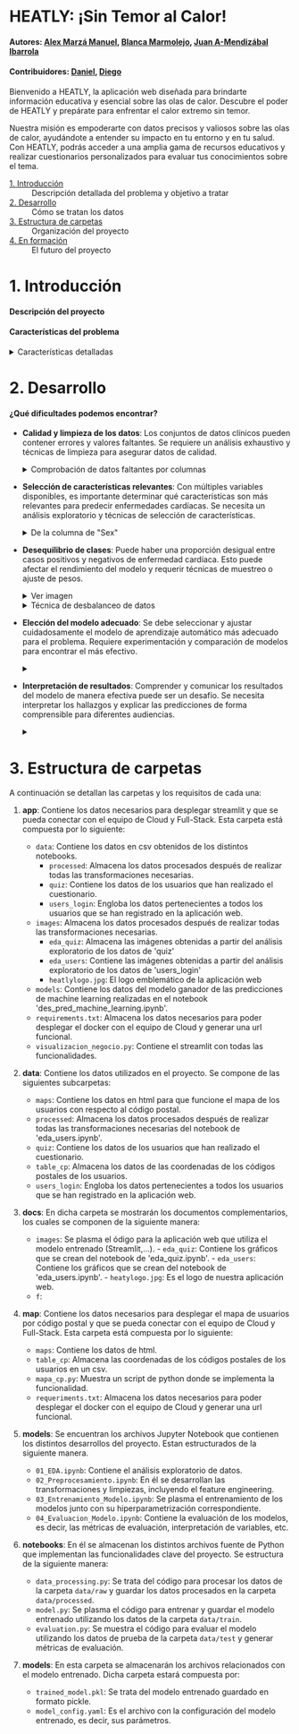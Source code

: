 
</a>
<h1>HEATLY: ¡Sin Temor al Calor!</h1>

#### Autores: [Alex Marzá Manuel](https://github.com/AlexCapis), [Blanca Marmolejo](https://github.com/BlancaMarmolejo),  [Juan A-Mendizábal Ibarrola](https://github.com/juanmendiz)
#### Contribuidores: [Daniel](https://github.com/danieskka),  [Diego](https://github.com/Banbushka)

Bienvenido a HEATLY, la aplicación web diseñada para brindarte información educativa y esencial sobre las olas de calor. Descubre el poder de HEATLY y prepárate para enfrentar el calor extremo sin temor.

Nuestra misión es empoderarte con datos precisos y valiosos sobre las olas de calor, ayudándote a entender su impacto en tu entorno y en tu salud. Con HEATLY, podrás acceder a una amplia gama de recursos educativos y realizar cuestionarios personalizados para evaluar tus conocimientos sobre el tema.


<dl>
  <dt><a href="#introducción">1. Introducción </a></dt>
      <dd>Descripción detallada del problema y objetivo a tratar</dd>

  <dt><a href="#data_compr">2. Desarrollo</a></dt>
      <dd>Cómo se tratan los datos</dd>

  <dt><a href="#estructura">3. Estructura de carpetas</a></dt>
      <dd>Organización del proyecto</dd>
    
  <dt><a href="#construccion">4. En formación </a></dt>
      <dd>El futuro del proyecto</dd>
    

# 1. Introducción

#### Descripción del proyecto




#### Características del problema

<details>
<summary>Características detalladas</summary>
<p>
    
A continuación, se muestra una breve descripción con el significado de cada variable para una mejor comprensión acerca del problema a tratar.

    
</p>
</details>

# 2. Desarrollo

#### ¿Qué dificultades podemos encontrar?


- **Calidad y limpieza de los datos**: Los conjuntos de datos clínicos pueden contener errores y valores faltantes. Se requiere un análisis exhaustivo y técnicas de limpieza para asegurar datos de calidad.
    <details>
    <summary>Comprobación de datos faltantes por columnas</summary>
    <p>

    </p>
    </details>

- **Selección de características relevantes**: Con múltiples variables disponibles, es importante determinar qué características son más relevantes para predecir enfermedades cardíacas. Se necesita un análisis exploratorio y técnicas de selección de características.
    <details>
    <summary>De la columna de "Sex"</summary>
    <p>


    </p>
    </details>

- **Desequilibrio de clases**: Puede haber una proporción desigual entre casos positivos y negativos de enfermedad cardíaca. Esto puede afectar el rendimiento del modelo y requerir técnicas de muestreo o ajuste de pesos.

    <details>
    <summary>Ver imagen</summary>
    <img src=" " alt="drawing" width="400"/>
    </details>

    <details>
    <summary>Técnica de desbalanceo de datos</summary>
    <p>


    </p>
    </details>

- **Elección del modelo adecuado**: Se debe seleccionar y ajustar cuidadosamente el modelo de aprendizaje automático más adecuado para el problema. Requiere experimentación y comparación de modelos para encontrar el más efectivo.
    <details>
    <summary></summary>
    <p>


    </p>
    </details>

- **Interpretación de resultados**: Comprender y comunicar los resultados del modelo de manera efectiva puede ser un desafío. Se necesita interpretar los hallazgos y explicar las predicciones de forma comprensible para diferentes audiencias.
    <details>
    <summary></summary>
    <p>

    </p>
    </details>

# 3. Estructura de carpetas

A continuación se detallan las carpetas y los requisitos de cada una:


1. **app**: Contiene los datos necesarios para desplegar streamlit y que se pueda conectar con el equipo de Cloud y Full-Stack. Esta carpeta está compuesta por lo siguiente:
   - `data`: Contiene los datos en csv obtenidos de los distintos notebooks.
        - `processed`: Almacena los datos procesados después de realizar todas las transformaciones necesarias.
        - `quiz`: Contiene los datos de los usuarios que han realizado el cuestionario.
        - `users_login`: Engloba los datos pertenecientes a todos los usuarios que se han registrado en la aplicación web.
   - `images`: Almacena los datos procesados después de realizar todas las transformaciones necesarias.
        - `eda_quiz`: Almacena las imágenes obtenidas a partir del análisis exploratorio de los datos de 'quiz'
        - `eda_users`: Contiene las imágenes obtenidas a partir del análisis exploratorio de los datos de 'users_login'
        - `heatlylogo.jpg`: El logo emblemático de la aplicación web
   - `models`: Contiene los datos del modelo ganador de las predicciones de machine learning realizadas en el notebook 'des_pred_machine_learning.ipynb'.
   - `requirements.txt`: Almacena los datos necesarios para poder desplegar el docker con el equipo de Cloud y generar una url funcional.
   - `visualizacion_negocio.py`: Contiene el streamlit con todas las funcionalidades.


2. **data**: Contiene los datos utilizados en el proyecto. Se compone de las siguientes subcarpetas:
   - `maps`: Contiene los datos en html para que funcione el mapa de los usuarios con respecto al código postal.
   - `processed`: Almacena los datos procesados después de realizar todas las transformaciones necesarias del notebook de 'eda_users.ipynb'.
   - `quiz`: Contiene los datos de los usuarios que han realizado el cuestionario.
   - `table_cp`: Almacena los datos de las coordenadas de los códigos postales de los usuarios.
   - `users_login`: Engloba los datos pertenecientes a todos los usuarios que se han registrado en la aplicación web.

3. **docs**: En dicha carpeta se mostrarán los documentos complementarios, los cuales se componen de la siguiente manera:

   - `images`: Se plasma el ódigo para la aplicación web que utiliza el modelo entrenado (Streamlit,...).
         - `eda_quiz`: Contiene los gráficos que se crean del notebook de 'eda_quiz.ipynb'.
         - `eda_users`: Contiene los gráficos que se crean del notebook de 'eda_users.ipynb'.
         - `heatylogo.jpg`: Es el logo de nuestra aplicación web.
   - `f`:

4. **map**: Contiene los datos necesarios para desplegar el mapa de usuarios por código postal y que se pueda conectar con el equipo de Cloud y Full-Stack. Esta carpeta está compuesta por lo siguiente:
   - `maps`: Contiene los datos de html.
   - `table_cp`: Almacena las coordenadas de los códigos postales de los usuarios en un csv.
   - `mapa_cp.py`: Muestra un script de python donde se implementa la funcionalidad.
   - `requeriments.txt`: Almacena los datos necesarios para poder desplegar el docker con el equipo de Cloud y generar una url funcional.

5. **models**: Se encuentran los archivos Jupyter Notebook que contienen los distintos desarrollos del proyecto. Estan estructurados de la siguiente manera.
   - `01_EDA.ipynb`: Contiene el análisis exploratorio de datos.
   - `02_Preprocesamiento.ipynb`: En él se desarrollan las transformaciones y limpiezas, incluyendo el feature engineering.
   - `03_Entrenamiento_Modelo.ipynb`: Se plasma el entrenamiento de los modelos junto con su hiperparametrización correspondiente.
   - `04_Evaluacion_Modelo.ipynb`: Contiene la evaluación de los modelos, es decir, las métricas de evaluación, interpretación de variables, etc.

6. **notebooks**: En él se almacenan los distintos archivos fuente de Python que implementan las funcionalidades clave del proyecto. Se estructura de la siguiente manera:
   - `data_processing.py`: Se trata del código para procesar los datos de la carpeta `data/raw` y guardar los datos procesados en la carpeta `data/processed`.
   - `model.py`: Se plasma el código para entrenar y guardar el modelo entrenado utilizando los datos de la carpeta `data/train`.
   - `evaluation.py`: Se muestra el código para evaluar el modelo utilizando los datos de prueba de la carpeta `data/test` y generar métricas de evaluación.

7. **models**: En esta carpeta se almacenarán los archivos relacionados con el modelo entrenado. Dicha carpeta estará compuesta por:
   - `trained_model.pkl`: Se trata del modelo entrenado guardado en formato pickle.
   - `model_config.yaml`: Es el archivo con la configuración del modelo entrenado, es decir, sus parámetros.




